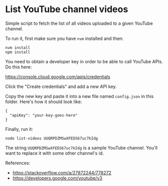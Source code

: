 
# List YouTube channel videos

Simple script to fetch the list of all videos uploaded to a given YouTube channel.

To run it, first make sure you have `nvm` installed and then:

    nvm install
    npm install

You need to obtain a developer key in order to be able to call YouTube APIs. Do this here:

https://console.cloud.google.com/apis/credentials

Click the "Create credentials" and add a new API key.

Copy the new key and paste it into a new file named `config.json` in this folder. Here's how it should look like:

    {
      "apiKey": "your-key-goes-here"
    }

Finally, run it:

    node list-videos UUQRPDZMSwXFEDS67uc7kIdg

The string `UUQRPDZMSwXFEDS67uc7kIdg` is a sample YouTube channel. You'll want to replace it with some other channel's id.

References:

- https://stackoverflow.com/a/27872244/778272
- https://developers.google.com/youtube/v3
